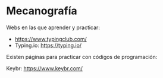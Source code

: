 # Mecanografía

Webs en las que aprender y practicar:

- https://www.typingclub.com/
- Typing.io: https://typing.io/

Existen páginas para practicar con códigos de programación:

Keybr: https://www.keybr.com/

#